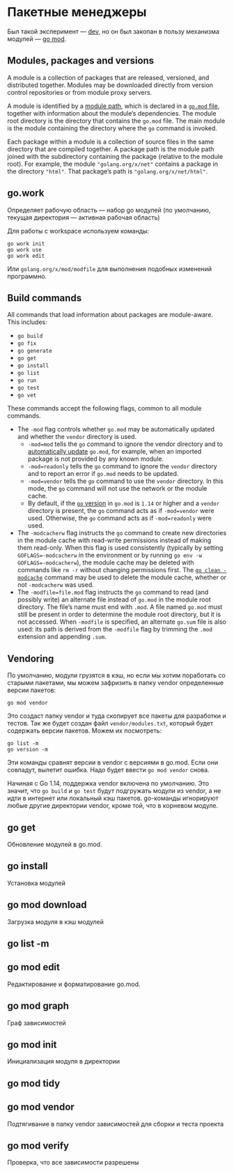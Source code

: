 # Пакетные менеджеры

Был такой эксперимент — [dev](https://golang.github.io/dep/), но он был закопан в пользу механизма модулей — [go mod](https://go.dev/ref/mod).

## Modules, packages and versions

A module is a collection of packages that are released, versioned, and distributed together. Modules may be downloaded directly from version control repositories or from module proxy servers.&#x20;

A module is identified by a [module path](https://go.dev/ref/mod#glos-module-path), which is declared in a [`go.mod` file](https://go.dev/ref/mod#go-mod-file), together with information about the module’s dependencies. The module root directory is the directory that contains the `go.mod` file. The main module is the module containing the directory where the `go` command is invoked.

Each package within a module is a collection of source files in the same directory that are compiled together. A package path is the module path joined with the subdirectory containing the package (relative to the module root). For example, the module `"golang.org/x/net"` contains a package in the directory `"html"`. That package’s path is `"golang.org/x/net/html"`.

## go.work

Определяет рабочую область — набор go модулей (по умолчанию, текущая директория — активная рабочая область)

Для работы с workspace  используем команды:

```
go work init
go work use
go work edit
```

Или `golang.org/x/mod/modfile` для выполнения подобных изменений программно.

## Build commands

All commands that load information about packages are module-aware. This includes:

* `go build`
* `go fix`
* `go generate`
* `go get`
* `go install`
* `go list`
* `go run`
* `go test`
* `go vet`

These commands accept the following flags, common to all module commands.

* The `-mod` flag controls whether `go.mod` may be automatically updated and whether the `vendor` directory is used.
  * `-mod=mod` tells the `go` command to ignore the vendor directory and to [automatically update](https://go.dev/ref/mod#go-mod-file-updates) `go.mod`, for example, when an imported package is not provided by any known module.
  * `-mod=readonly` tells the `go` command to ignore the `vendor` directory and to report an error if `go.mod` needs to be updated.
  * `-mod=vendor` tells the `go` command to use the `vendor` directory. In this mode, the `go` command will not use the network or the module cache.
  * By default, if the [`go` version](https://go.dev/ref/mod#go-mod-file-go) in `go.mod` is `1.14` or higher and a `vendor` directory is present, the `go` command acts as if `-mod=vendor` were used. Otherwise, the `go` command acts as if `-mod=readonly` were used.
* The `-modcacherw` flag instructs the `go` command to create new directories in the module cache with read-write permissions instead of making them read-only. When this flag is used consistently (typically by setting `GOFLAGS=-modcacherw` in the environment or by running `go env -w GOFLAGS=-modcacherw`), the module cache may be deleted with commands like `rm -r` without changing permissions first. The [`go clean -modcache`](https://go.dev/ref/mod#go-clean-modcache) command may be used to delete the module cache, whether or not `-modcacherw` was used.
* The `-modfile=file.mod` flag instructs the `go` command to read (and possibly write) an alternate file instead of `go.mod` in the module root directory. The file’s name must end with `.mod`. A file named `go.mod` must still be present in order to determine the module root directory, but it is not accessed. When `-modfile` is specified, an alternate `go.sum` file is also used: its path is derived from the `-modfile` flag by trimming the `.mod` extension and appending `.sum`.

## Vendoring

По умолчанию, модули грузятся в кэш, но если мы хотим поработать со старыми пакетами, мы можем зафризить в папку vendor определенные версии пакетов:

```
go mod vendor
```

Это создаст папку vendor и туда скопирует все пакеты для разработки и тестов. Так же будет создан файл `vendor/modules.txt`, который будет содержать версии пакетов. Можем их посмотреть:

```
go list -m
go version -m
```

Эти команды сравнят версии в vendor с версиями в go.mod. Если они совпадут, вылетит ошибка. Надо будет ввести `go mod vendor` снова.

Начиная с Go 1.14, поддержка vendor включена по умолчанию. Это значит, что `go build` и `go test` будут подгружать модули из vendor, а не идти в интернет или локальный кэш пакетов. go-команды игнорируют любые другие директории vendor, кроме той, что в корневом модуле.

## go get

Обновление модулей в go.mod.

## go install

Установка модулей

## go mod download

Загрузка модуля в кэш модулей

## go list -m

## go mod edit

Редактирование и форматирование go.mod.

## go mod graph

Граф зависимостей

## go mod init

Инициализация модуля в директории

## go mod tidy

## go mod vendor

Подтягивание в папку vendor зависимостей для сборки и теста проекта

## go mod verify

Проверка, что все зависимости разрешены

##
